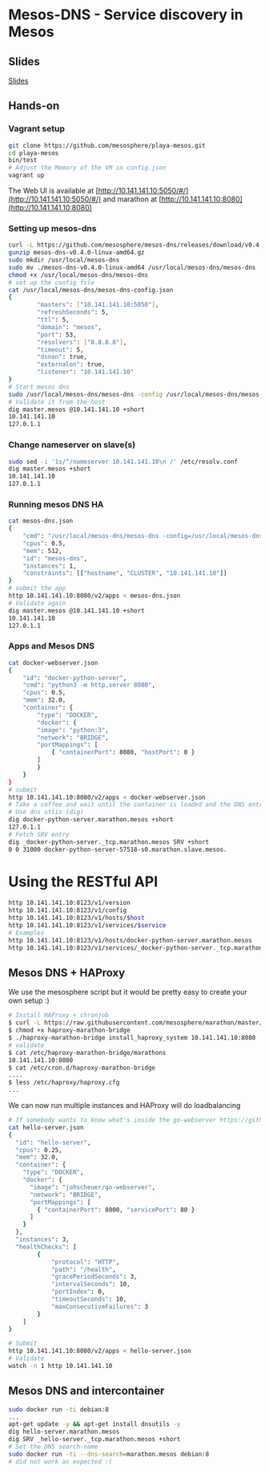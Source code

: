 # Mesos-DNS - Service discovery in Mesos
## Slides
[Slides](slides/index.html)

## Hands-on
### Vagrant setup

```Bash
git clone https://github.com/mesosphere/playa-mesos.git
cd playa-mesos
bin/test
# Adjust the Memory of the VM in config.json
vagrant up
```

The Web UI is available at [http://10.141.141.10:5050/#/](http://10.141.141.10:5050/#/) and marathon at [http://10.141.141.10:8080](http://10.141.141.10:8080)

### Setting up mesos-dns

```Bash
curl -L https://github.com/mesosphere/mesos-dns/releases/download/v0.4.0/mesos-dns-v0.4.0-linux-amd64.gz -O
gunzip mesos-dns-v0.4.0-linux-amd64.gz
sudo mkdir /usr/local/mesos-dns
sudo mv ./mesos-dns-v0.4.0-linux-amd64 /usr/local/mesos-dns/mesos-dns
chmod +x /usr/local/mesos-dns/mesos-dns
# set up the config file
cat /usr/local/mesos-dns/mesos-dns-config.json
{
        "masters": ["10.141.141.10:5050"],
        "refreshSeconds": 5,
        "ttl": 5,
        "domain": "mesos",
        "port": 53,
        "resolvers": ["8.8.8.8"],
        "timeout": 5,
        "dsnon": true,
        "externalon": true,
        "listener": "10.141.141.10"
}
# Start mesos dns
sudo /usr/local/mesos-dns/mesos-dns -config /usr/local/mesos-dns/mesos-dns-config.json -v 10
# Validate it from the host
dig master.mesos @10.141.141.10 +short
10.141.141.10
127.0.1.1
```

### Change nameserver on slave(s)

```Bash
sudo sed -i '1s/^/nameserver 10.141.141.10\n /' /etc/resolv.conf
dig master.mesos +short
10.141.141.10
127.0.1.1
```

### Running mesos DNS HA

```Bash
cat mesos-dns.json
{
    "cmd": "/usr/local/mesos-dns/mesos-dns -config=/usr/local/mesos-dns/mesos-dns-config.json -v=10",
    "cpus": 0.5,
    "mem": 512,
    "id": "mesos-dns",
    "instances": 1,
    "constraints": [["hostname", "CLUSTER", "10.141.141.10"]]
}
# submit the app
http 10.141.141.10:8080/v2/apps < mesos-dns.json
# Validate again
dig master.mesos @10.141.141.10 +short
10.141.141.10
127.0.1.1
```

### Apps and Mesos DNS

```Bash
cat docker-webserver.json
{
    "id": "docker-python-server",
    "cmd": "python3 -m http.server 8080",
    "cpus": 0.5,
    "mem": 32.0,
    "container": {
        "type": "DOCKER",
        "docker": {
        "image": "python:3",
        "network": "BRIDGE",
        "portMappings": [
            { "containerPort": 8080, "hostPort": 0 }
        ]
        }
    }
}
# submit
http 10.141.141.10:8080/v2/apps < docker-webserver.json
# Take a coffee and wait until the container is loaded and the DNS entry is created :)
# Use dns utlis (dig)
dig docker-python-server.marathon.mesos +short
127.0.1.1
# Fetch SRV entry
dig _docker-python-server._tcp.marathon.mesos SRV +short
0 0 31000 docker-python-server-57518-s0.marathon.slave.mesos.
```

# Using the RESTful API

```Bash
http 10.141.141.10:8123/v1/version
http 10.141.141.10:8123/v1/config
http 10.141.141.10:8123/v1/hosts/$host
http 10.141.141.10:8123/v1/services/$service
# Examples
http 10.141.141.10:8123/v1/hosts/docker-python-server.marathon.mesos
http 10.141.141.10:8123/v1/services/_docker-python-server._tcp.marathon.mesos
```

## Mesos DNS + HAProxy
We use the mesosphere script but it would be pretty easy to create your own setup :)

```Bash
# Install HAProxy + chronjob
$ curl -L https://raw.githubusercontent.com/mesosphere/marathon/master/bin/haproxy-marathon-bridge -O
$ chmod +x haproxy-marathon-bridge
$ ./haproxy-marathon-bridge install_haproxy_system 10.141.141.10:8080
# validate
$ cat /etc/haproxy-marathon-bridge/marathons
10.141.141.10:8080
$ cat /etc/cron.d/haproxy-marathon-bridge
....
$ less /etc/haproxy/haproxy.cfg
...
```

We can now run multiple instances and HAProxy will do loadbalancing

```Bash
# If somebody wants to know what's inside the go-webserver https://github.com/johscheuer/go-hello-webserver
cat hello-server.json
{
  "id": "hello-server",
  "cpus": 0.25,
  "mem": 32.0,
  "container": {
    "type": "DOCKER",
    "docker": {
      "image": "johscheuer/go-webserver",
      "network": "BRIDGE",
      "portMappings": [
        { "containerPort": 8000, "servicePort": 80 }
      ]
    }
  },
  "instances": 3,
  "healthChecks": [
        {
            "protocol": "HTTP",
            "path": "/health",
            "gracePeriodSeconds": 3,
            "intervalSeconds": 10,
            "portIndex": 0,
            "timeoutSeconds": 10,
            "maxConsecutiveFailures": 3
        }
    ]
}

# Submit
http 10.141.141.10:8080/v2/apps < hello-server.json
# Validate
watch -n 1 http 10.141.141.10
```

## Mesos DNS and intercontainer

```Bash
sudo docker run -ti debian:8
...
apt-get update -y && apt-get install dnsutils -y
dig hello-server.marathon.mesos
dig SRV _hello-server._tcp.marathon.mesos +short
# Set the DNS search-name
sudo docker run -ti --dns-search=marathon.mesos debian:8
# did not work as expected :(
```
